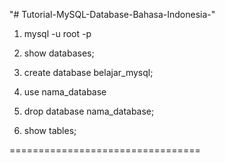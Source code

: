 "# Tutorial-MySQL-Database-Bahasa-Indonesia-" 

1. mysql -u root -p

2. show databases;

3. create database belajar_mysql;

4. use nama_database

5. drop database nama_database;

6. show tables;

=================================
